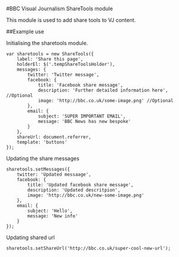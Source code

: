 #BBC Visual Journalism ShareTools module

This module is used to add share tools to VJ content.

##Example use

Initialising the sharetools module.

```
var sharetools = new ShareTools({
    label: 'Share this page',
    holderEl: $('.tempShareToolsHolder'),
    messages: {
        twitter: 'Twitter message',
        facebook: {
            title: 'Facebook share message',
            description: 'Further detailed information here', //Optional
            image: 'http://bbc.co.uk/some-image.png' //Optional
        },
        email: {
            subject: 'SUPER IMPORTANT EMAIL',
            message: 'BBC News has new bespoke'
        }
    },
    shareUrl: document.referrer,
    template: 'buttons'
});
```

Updating the share messages

```
sharetools.setMessages({
    twitter: 'Updated messaage',
    facebook: {
        title: 'Updated facebook share message',
        description: 'Updated descritpion',
        image: 'http://bbc.co.uk/new-some-image.png'
    },
    email: {
        subject: 'Hello',
        message: 'New info'
    }
});
```

Updating shared url

```
sharetools.setShareUrl('http://bbc.co.uk/super-cool-new-url');
```
